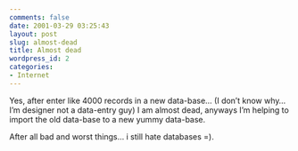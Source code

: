 ```yaml
---
comments: false
date: 2001-03-29 03:25:43
layout: post
slug: almost-dead
title: Almost dead
wordpress_id: 2
categories:
- Internet
---
```


Yes, after enter like 4000 records in a new data-base… (I don’t know why… I’m designer not a data-entry guy) I am almost dead, anyways I’m helping to import the old data-base to a new yummy data-base.





After all bad and worst things… i still hate databases =).




 
